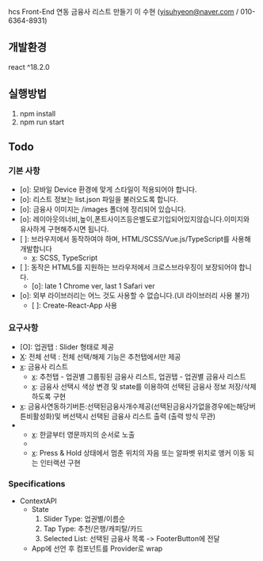

hcs Front-End 
연동 금융사 리스트 만들기
이 수현
(yisuhyeon@naver.com / 010-6364-8931)

## 개발환경 
react ^18.2.0
## 실행방법
1. npm install
2. npm run start

## Todo 
### 기본 사항
- [o]: 모바일 Device 환경에 맞게 스타일이 적용되어야 합니다. 
- [o]: 리스트 정보는 list.json 파일을 불러오도록 합니다. 
- [o]: 금융사 이미지는 /images 폴더에 정리되어 있습니다. 
- [o]: 레이아웃의너비,높이,폰트사이즈등은별도로기입되어있지않습니다.이미지와 유사하게 구현해주시면 됩니다.
- [ ]: 브라우저에서 동작하여야 하며, HTML/SCSS/Vue.js/TypeScript를 사용해 개발합니다
    - [x]: SCSS, TypeScript
- [ ]: 동작은 HTML5를 지원하는 브라우저에서 크로스브라우징이 보장되어야 합니다.
    - [o]: late 1 Chrome ver, last 1 Safari ver
- [o]: 외부 라이브러리는 어느 것도 사용할 수 없습니다.(UI 라이브러리 사용 불가)
    - [ ]: Create-React-App 사용

### 요구사항
- [O]:  업권탭 : Slider 형태로 제공
- [X]:  전체 선택 : 전체 선택/해제 기능은 추천탭에서만 제공
- [x]:  금융사 리스트
    - [x]:  추천탭 - 업권별 그룹핑된 금융사 리스트, 업권탭 - 업권별 금융사 리스트
    - [x]:  금융사 선택시 색상 변경 및 state를 이용하여 선택된 금융사 정보 저장/삭제하도록 구현
- [x]:  금융사연동하기버튼:선택된금융사개수제공(선택된금융사가없을경우에는해당버튼비활성화)및 버선택시 선택된 금융사 리스트 출력 (출력 방식 무관)
- [x]:  인덱스
    - [x]:  한글부터 영문까지의 순서로 노출
    - [x]:  실제기관명에없는자음및알파벳은노출하지않음
    - [x]:  Press & Hold 상태에서 멈춘 위치의 자음 또는 알파벳 위치로 앵커 이동 되는 인터랙션 구현


### Specifications
- ContextAPI
    - State
        1. Slider Type: 업권별/이름순 
        2. Tap Type: 추천/은행/캐피탈/카드
        3. Selected List: 선택된 금융사 목록 -> FooterButton에 전달
    - App에 선언 후 컴포넌트를 Provider로 wrap 

